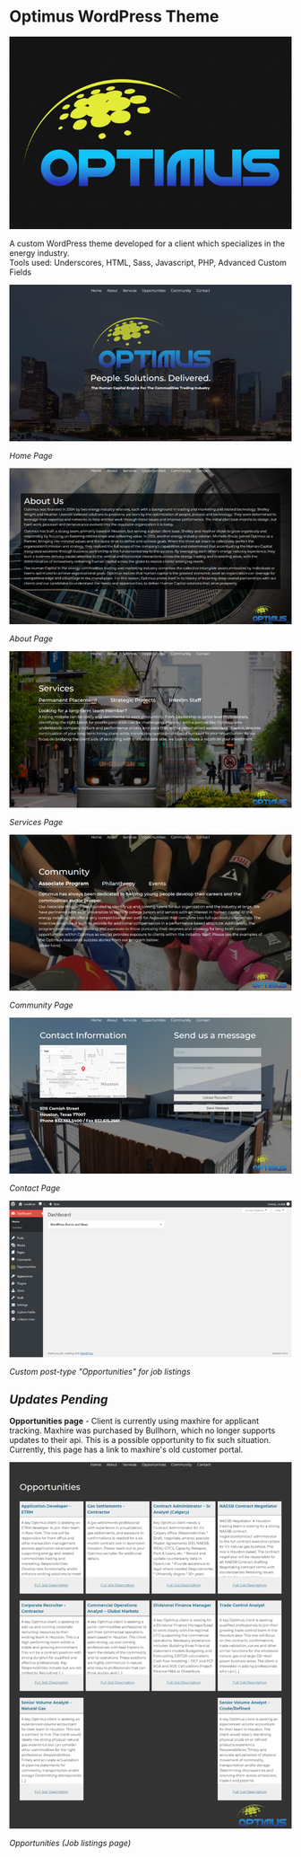 
# Optimus WordPress Theme

![optimus theme screenshot.png](./screenshot.png)

A custom WordPress theme developed for a client which specializes in the energy industry.  
Tools used:
Underscores, HTML, Sass, Javascript, PHP, Advanced Custom Fields  

![screenshot of wp dashboard](./img/screenshots/s_OptimusHome.png)
  
*Home Page*

![screenshot of About Page](./img/screenshots/s_about.png)
  
*About Page*

![screenshot of Services Page](./img/screenshots/s_services.png)
  
*Services Page*

![screenshot of Community Page](./img/screenshots/s_community.png)
  
*Community Page*


![screenshot of Contact Page](./img/screenshots/s_contact.png)
  
*Contact Page*

![screenshot of wp dashboard](./img/screenshots/s_dashboard.png)

*Custom post-type "Opportunities" for job listings*  

*Updates Pending*
---
**Opportunities page** -
Client is currently using maxhire for applicant tracking. Maxhire was purchased by Bullhorn, which no longer supports updates to their api. This is a possible opportunity to fix such situation. Currently, this page has a link to maxhire's old customer portal.

![screenshot of Opportunities Page](./img/screenshots/s_opportunities.png)
  
*Opportunities (Job listings page)*